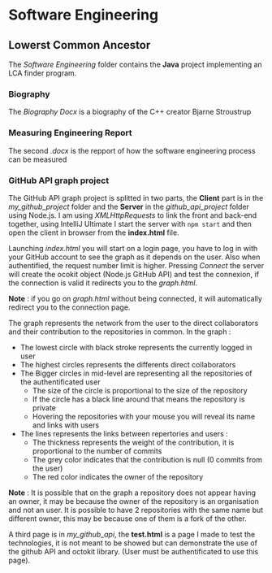 # Software Engineering
## Lowerst Common Ancestor
The *Software Engineering* folder contains the **Java** project implementing an LCA finder program.

### Biography
The *Biography Docx* is a biography of the C++ creator Bjarne Stroustrup

### Measuring Engineering Report
The second *.docx* is the repport of how the software engineering process can be measured

### GitHub API graph project
The GitHub API graph project is splitted in two parts, the **Client** part is in the *my_github_project* folder and the
**Server** in the *github_api_project* folder using Node.js.
I am using *XMLHttpRequests* to link the front and back-end together, using IntelliJ Ultimate I start the server with
`npm start` and then open the client in browser from the **index.html** file.

Launching *index.html* you will start on a login page, you have to log in with your GitHub account to see the graph as it
depends on the user. Also when authentified, the request number limit is higher. Pressing *Connect* the server will create the
ocokit object (Node.js GitHub API) and test the connexion, if the connection is valid it redirects you to the *graph.html*.

**Note** : if you go on *graph.html* without being connected, it will automatically redirect you to the connection page.

The graph represents the network from the user to the direct collaborators and their contribution to the repositories in common.
In the graph :
- The lowest circle with black stroke represents the currently logged in user
- The highest circles represents the differents direct collaborators
- The Bigger circles in mid-level are representing all the repositories of the authentificated user
  - The size of the circle is proportional to the size of the repository
  - If the circle has a black line around that means the repository is private
  - Hovering the repositories with your mouse you will reveal its name and links with users
- The lines represents the links between repertories and users :
  - The thickness represents the weight of the contribution, it is proportional to the number of commits
  - The grey color indicates that the contribution is null (0 commits from the user)
  - The red color indicates the owner of the repository

**Note** : It is possible that on the graph a repository does not appear having an owner, it may be because the owner of the repository
is an organisation and not an user. It is possible to have 2 repositories with the same name but different owner, this may be because one of them is a fork of the other.

A third page is in *my_github_api*, the **test.html** is a page I made to test the technologies, it is not meant to be showed but can demonstrate the use of the github
API and octokit library. (User must be authentificated to use this page).
